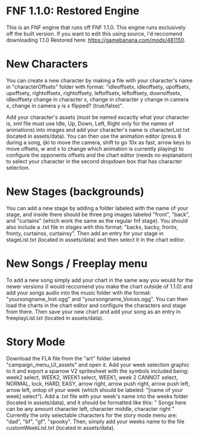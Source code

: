 # FNF 1.1.0: Restored Engine

This is an FNF engine that runs off FNF 1.1.0. This engine runs exclusively off the built version. If you want to edit this using source, i'd reccomend downloading 1.1.0 Restored here: https://gamebanana.com/mods/481150.

# New Characters

You can create a new character by making a file with your character's name in "characterOffsets" folder with format: "idleoffsetx, idleoffsety, upoffsetx, upoffsety, rightoffsetx, rightoffsety, leftoffsetx, leftoffsety, downoffsetx, idleoffsety
change in character x, change in character y
change in camera x, change in camera y
is x flipped? (true/false)".

Add your character's assets (must be named excactly what your character is, xml file must use Idle, Up, Down, Left, Right only for the names of animations) into images and add your character's name is characterList.txt (located in assets/data). You can then use the animation editor (press 8 during a song, ijkl to move the camera, shift to go 10x as fast, arrow keys to move offsets, w and s to change which animation is currently playing) to configure the opponents offsets and the chart editor (needs no explanation) to select your character in the second dropdown box that has character selection.

# New Stages (backgrounds)

You can add a new stage by adding a folder labeled with the name of your stage, and inside there should be three png images labeled "front", "back", and "curtains" (which work the same as the regular fnf stage). You should also include a .txt file in stages with this format: "backx, backy, frontx, fronty, curtainsx, curtainsy". Then add an entry for your stage in stageList.txt (located in assets/data) and then select it in the chart editor.

# New Songs / Freeplay menu

To add a new song simply add your chart in the same way you would for the newer versions (I would reccomend you make the chart outside of 1.1.0) and add your songs audio into the music folder with the format: "yoursongname_Inst.ogg" and "yoursongname_Voices.ogg". You can then load the charts in the chart editor and configure the characters and stage from there. Then save your new chart and add your song as an entry in freeplayList.txt (located in assets/data).

# Story Mode

Download the FLA file from the "art" folder labeled "campaign_menu_UI_assets" and open it. Add your week selection graphic to it and export a sparrow V2 spritesheet with the symbols included being: week2 select, WEEK2, WEEK1 select, WEEK1, week 2 CANNOT select, NORMAL, lock, HARD, EASY, arrow right, arrow push right, arrow push left, arrow left, ontop of your week (which should be labeled: "[name of your week] select"). Add a .txt file with your week's name into the weeks folder (located in assets/data), and it should be formatted like this:
"
Songs here can be any amount
character left, character middle, character right
"
Currently the only selectable characters for the story mode menu are: "dad", "bf", "gf", "spooky". Then, simply add your weeks name to the file customWeekList.txt (located in assets/data).